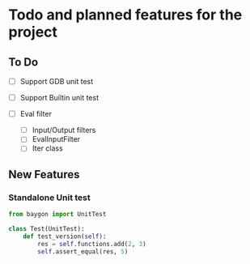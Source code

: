 # Todo and planned features for the project

## To Do

- [ ] Support GDB unit test
- [ ] Support Builtin unit test

- [ ] Eval filter
  - [ ] Input/Output filters
  - [ ] EvalInputFilter
  - [ ] Iter class

## New Features

### Standalone Unit test

```python
from baygon import UnitTest

class Test(UnitTest):
    def test_version(self):
        res = self.functions.add(2, 3)
        self.assert_equal(res, 5)
```
